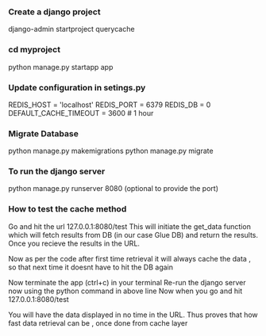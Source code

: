 ### Create a django project
django-admin startproject querycache

### cd myproject
python manage.py startapp app

### Update configuration in setings.py
REDIS_HOST = 'localhost'
REDIS_PORT = 6379
REDIS_DB = 0
DEFAULT_CACHE_TIMEOUT = 3600  # 1 hour

### Migrate Database
python manage.py makemigrations
python manage.py migrate

### To run the django server
python manage.py runserver 8080 (optional to provide the port)

### How to test the cache method

Go and hit the url 127.0.0.1:8080/test
This will initiate the get_data function which will fetch results from DB (in our case Glue DB)
and return the results.
Once you recieve the results in the URL.

Now as per the code after first time retrieval it will always cache the data ,
so that next time it doesnt have to hit the DB again

Now terminate the app (ctrl+c) in your terminal
Re-run the django server now using the python command in above line
Now when you go and hit 127.0.0.1:8080/test

You will have the data displayed in no time in the URL.
Thus proves that how fast data retrieval can be , once done from cache layer

